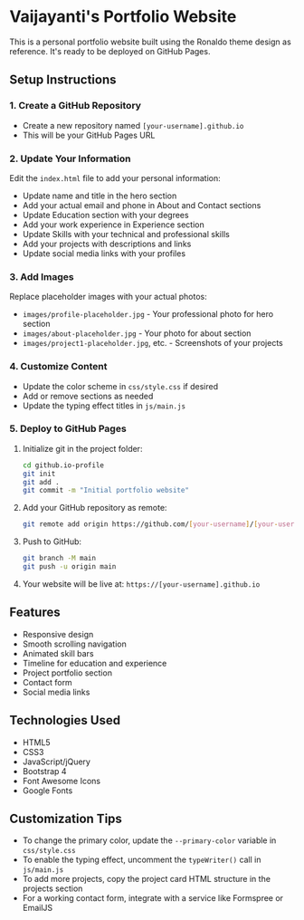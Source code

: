 # Vaijayanti's Portfolio Website

This is a personal portfolio website built using the Ronaldo theme design as reference. It's ready to be deployed on GitHub Pages.

## Setup Instructions

### 1. Create a GitHub Repository
- Create a new repository named `[your-username].github.io`
- This will be your GitHub Pages URL

### 2. Update Your Information
Edit the `index.html` file to add your personal information:
- Update name and title in the hero section
- Add your actual email and phone in About and Contact sections
- Update Education section with your degrees
- Add your work experience in Experience section
- Update Skills with your technical and professional skills
- Add your projects with descriptions and links
- Update social media links with your profiles

### 3. Add Images
Replace placeholder images with your actual photos:
- `images/profile-placeholder.jpg` - Your professional photo for hero section
- `images/about-placeholder.jpg` - Your photo for about section
- `images/project1-placeholder.jpg`, etc. - Screenshots of your projects

### 4. Customize Content
- Update the color scheme in `css/style.css` if desired
- Add or remove sections as needed
- Update the typing effect titles in `js/main.js`

### 5. Deploy to GitHub Pages
1. Initialize git in the project folder:
   ```bash
   cd github.io-profile
   git init
   git add .
   git commit -m "Initial portfolio website"
   ```

2. Add your GitHub repository as remote:
   ```bash
   git remote add origin https://github.com/[your-username]/[your-username].github.io.git
   ```

3. Push to GitHub:
   ```bash
   git branch -M main
   git push -u origin main
   ```

4. Your website will be live at: `https://[your-username].github.io`

## Features
- Responsive design
- Smooth scrolling navigation
- Animated skill bars
- Timeline for education and experience
- Project portfolio section
- Contact form
- Social media links

## Technologies Used
- HTML5
- CSS3
- JavaScript/jQuery
- Bootstrap 4
- Font Awesome Icons
- Google Fonts

## Customization Tips
- To change the primary color, update the `--primary-color` variable in `css/style.css`
- To enable the typing effect, uncomment the `typeWriter()` call in `js/main.js`
- To add more projects, copy the project card HTML structure in the projects section
- For a working contact form, integrate with a service like Formspree or EmailJS